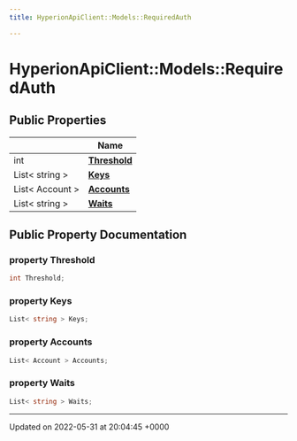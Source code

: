 ```yaml
---
title: HyperionApiClient::Models::RequiredAuth

---
```


# HyperionApiClient::Models::RequiredAuth





## Public Properties

|                | Name           |
| -------------- | -------------- |
| int | **[Threshold](/Classes/class_hyperion_api_client_1_1_models_1_1_required_auth.md#property-threshold)**  |
| List< string > | **[Keys](/Classes/class_hyperion_api_client_1_1_models_1_1_required_auth.md#property-keys)**  |
| List< Account > | **[Accounts](/Classes/class_hyperion_api_client_1_1_models_1_1_required_auth.md#property-accounts)**  |
| List< string > | **[Waits](/Classes/class_hyperion_api_client_1_1_models_1_1_required_auth.md#property-waits)**  |

## Public Property Documentation

### property Threshold

```csharp
int Threshold;
```


### property Keys

```csharp
List< string > Keys;
```


### property Accounts

```csharp
List< Account > Accounts;
```


### property Waits

```csharp
List< string > Waits;
```


-------------------------------

Updated on 2022-05-31 at 20:04:45 +0000